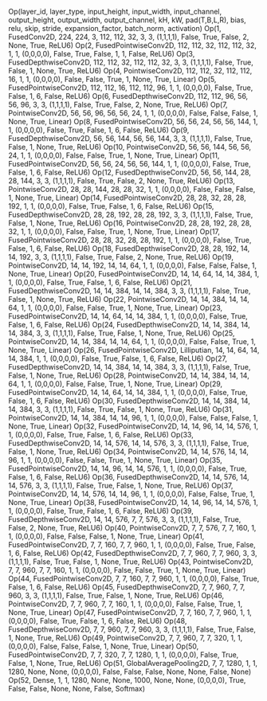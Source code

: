 Op(layer_id, layer_type, input_height, input_width, input_channel, output_height, output_width, output_channel, kH, kW, pad(T,B,L,R), bias, relu, skip, stride, expansion_factor, batch_norm, activation)
Op(1, FusedConv2D, 224, 224, 3, 112, 112, 32, 3, 3, (1,1,1,1), False, True, False, 2, None, True, ReLU6)
Op(2, FusedPointwiseConv2D, 112, 112, 32, 112, 112, 32, 1, 1, (0,0,0,0), False, True, False, 1, 1, False, ReLU6)
Op(3, FusedDepthwiseConv2D, 112, 112, 32, 112, 112, 32, 3, 3, (1,1,1,1), False, True, False, 1, None, True, ReLU6)
Op(4, PointwiseConv2D, 112, 112, 32, 112, 112, 16, 1, 1, (0,0,0,0), False, False, True, 1, None, True, Linear)
Op(5, FusedPointwiseConv2D, 112, 112, 16, 112, 112, 96, 1, 1, (0,0,0,0), False, True, False, 1, 6, False, ReLU6)
Op(6, FusedDepthwiseConv2D, 112, 112, 96, 56, 56, 96, 3, 3, (1,1,1,1), False, True, False, 2, None, True, ReLU6)
Op(7, PointwiseConv2D, 56, 56, 96, 56, 56, 24, 1, 1, (0,0,0,0), False, False, False, 1, None, True, Linear)
Op(8, FusedPointwiseConv2D, 56, 56, 24, 56, 56, 144, 1, 1, (0,0,0,0), False, True, False, 1, 6, False, ReLU6)
Op(9, FusedDepthwiseConv2D, 56, 56, 144, 56, 56, 144, 3, 3, (1,1,1,1), False, True, False, 1, None, True, ReLU6)
Op(10, PointwiseConv2D, 56, 56, 144, 56, 56, 24, 1, 1, (0,0,0,0), False, False, True, 1, None, True, Linear)
Op(11, FusedPointwiseConv2D, 56, 56, 24, 56, 56, 144, 1, 1, (0,0,0,0), False, True, False, 1, 6, False, ReLU6)
Op(12, FusedDepthwiseConv2D, 56, 56, 144, 28, 28, 144, 3, 3, (1,1,1,1), False, True, False, 2, None, True, ReLU6)
Op(13, PointwiseConv2D, 28, 28, 144, 28, 28, 32, 1, 1, (0,0,0,0), False, False, False, 1, None, True, Linear)
Op(14, FusedPointwiseConv2D, 28, 28, 32, 28, 28, 192, 1, 1, (0,0,0,0), False, True, False, 1, 6, False, ReLU6)
Op(15, FusedDepthwiseConv2D, 28, 28, 192, 28, 28, 192, 3, 3, (1,1,1,1), False, True, False, 1, None, True, ReLU6)
Op(16, PointwiseConv2D, 28, 28, 192, 28, 28, 32, 1, 1, (0,0,0,0), False, False, True, 1, None, True, Linear)
Op(17, FusedPointwiseConv2D, 28, 28, 32, 28, 28, 192, 1, 1, (0,0,0,0), False, True, False, 1, 6, False, ReLU6)
Op(18, FusedDepthwiseConv2D, 28, 28, 192, 14, 14, 192, 3, 3, (1,1,1,1), False, True, False, 2, None, True, ReLU6)
Op(19, PointwiseConv2D, 14, 14, 192, 14, 14, 64, 1, 1, (0,0,0,0), False, False, False, 1, None, True, Linear)
Op(20, FusedPointwiseConv2D, 14, 14, 64, 14, 14, 384, 1, 1, (0,0,0,0), False, True, False, 1, 6, False, ReLU6)
Op(21, FusedDepthwiseConv2D, 14, 14, 384, 14, 14, 384, 3, 3, (1,1,1,1), False, True, False, 1, None, True, ReLU6)
Op(22, PointwiseConv2D, 14, 14, 384, 14, 14, 64, 1, 1, (0,0,0,0), False, False, True, 1, None, True, Linear)
Op(23, FusedPointwiseConv2D, 14, 14, 64, 14, 14, 384, 1, 1, (0,0,0,0), False, True, False, 1, 6, False, ReLU6)
Op(24, FusedDepthwiseConv2D, 14, 14, 384, 14, 14, 384, 3, 3, (1,1,1,1), False, True, False, 1, None, True, ReLU6)
Op(25, PointwiseConv2D, 14, 14, 384, 14, 14, 64, 1, 1, (0,0,0,0), False, False, True, 1, None, True, Linear)
Op(26, FusedPointwiseConv2D,  Lilliputian, 14, 14, 64, 14, 14, 384, 1, 1, (0,0,0,0), False, True, False, 1, 6, False, ReLU6)
Op(27, FusedDepthwiseConv2D, 14, 14, 384, 14, 14, 384, 3, 3, (1,1,1,1), False, True, False, 1, None, True, ReLU6)
Op(28, PointwiseConv2D, 14, 14, 384, 14, 14, 64, 1, 1, (0,0,0,0), False, False, True, 1, None, True, Linear)
Op(29, FusedPointwiseConv2D, 14, 14, 64, 14, 14, 384, 1, 1, (0,0,0,0), False, True, False, 1, 6, False, ReLU6)
Op(30, FusedDepthwiseConv2D, 14, 14, 384, 14, 14, 384, 3, 3, (1,1,1,1), False, True, False, 1, None, True, ReLU6)
Op(31, PointwiseConv2D, 14, 14, 384, 14, 14, 96, 1, 1, (0,0,0,0), False, False, False, 1, None, True, Linear)
Op(32, FusedPointwiseConv2D, 14, 14, 96, 14, 14, 576, 1, 1, (0,0,0,0), False, True, False, 1, 6, False, ReLU6)
Op(33, FusedDepthwiseConv2D, 14, 14, 576, 14, 14, 576, 3, 3, (1,1,1,1), False, True, False, 1, None, True, ReLU6)
Op(34, PointwiseConv2D, 14, 14, 576, 14, 14, 96, 1, 1, (0,0,0,0), False, False, True, 1, None, True, Linear)
Op(35, FusedPointwiseConv2D, 14, 14, 96, 14, 14, 576, 1, 1, (0,0,0,0), False, True, False, 1, 6, False, ReLU6)
Op(36, FusedDepthwiseConv2D, 14, 14, 576, 14, 14, 576, 3, 3, (1,1,1,1), False, True, False, 1, None, True, ReLU6)
Op(37, PointwiseConv2D, 14, 14, 576, 14, 14, 96, 1, 1, (0,0,0,0), False, False, True, 1, None, True, Linear)
Op(38, FusedPointwiseConv2D, 14, 14, 96, 14, 14, 576, 1, 1, (0,0,0,0), False, True, False, 1, 6, False, ReLU6)
Op(39, FusedDepthwiseConv2D, 14, 14, 576, 7, 7, 576, 3, 3, (1,1,1,1), False, True, False, 2, None, True, ReLU6)
Op(40, PointwiseConv2D, 7, 7, 576, 7, 7, 160, 1, 1, (0,0,0,0), False, False, False, 1, None, True, Linear)
Op(41, FusedPointwiseConv2D, 7, 7, 160, 7, 7, 960, 1, 1, (0,0,0,0), False, True, False, 1, 6, False, ReLU6)
Op(42, FusedDepthwiseConv2D, 7, 7, 960, 7, 7, 960, 3, 3, (1,1,1,1), False, True, False, 1, None, True, ReLU6)
Op(43, PointwiseConv2D, 7, 7, 960, 7, 7, 160, 1, 1, (0,0,0,0), False, False, True, 1, None, True, Linear)
Op(44, FusedPointwiseConv2D, 7, 7, 160, 7, 7, 960, 1, 1, (0,0,0,0), False, True, False, 1, 6, False, ReLU6)
Op(45, FusedDepthwiseConv2D, 7, 7, 960, 7, 7, 960, 3, 3, (1,1,1,1), False, True, False, 1, None, True, ReLU6)
Op(46, PointwiseConv2D, 7, 7, 960, 7, 7, 160, 1, 1, (0,0,0,0), False, False, True, 1, None, True, Linear)
Op(47, FusedPointwiseConv2D, 7, 7, 160, 7, 7, 960, 1, 1, (0,0,0,0), False, True, False, 1, 6, False, ReLU6)
Op(48, FusedDepthwiseConv2D, 7, 7, 960, 7, 7, 960, 3, 3, (1,1,1,1), False, True, False, 1, None, True, ReLU6)
Op(49, PointwiseConv2D, 7, 7, 960, 7, 7, 320, 1, 1, (0,0,0,0), False, False, False, 1, None, True, Linear)
Op(50, FusedPointwiseConv2D, 7, 7, 320, 7, 7, 1280, 1, 1, (0,0,0,0), False, True, False, 1, None, True, ReLU6)
Op(51, GlobalAveragePooling2D, 7, 7, 1280, 1, 1, 1280, None, None, (0,0,0,0), False, False, False, None, None, False, None)
Op(52, Dense, 1, 1, 1280, None, None, 1000, None, None, (0,0,0,0), True, False, False, None, None, False, Softmax)